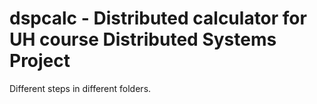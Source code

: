 # dspcalc - Distributed calculator for UH course Distributed Systems Project

Different steps in different folders.
